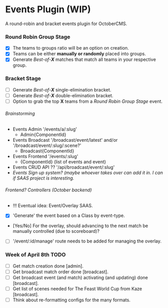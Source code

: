 # Events Plugin (WIP)
A round-robin and bracket events plugin for OctoberCMS.

### Round Robin Group Stage
- [x] The teams to groups ratio will be an option on creation.
- [x] Teams can be either **manually or randomly** placed into groups.
- [x] Generate *Best-of-**X*** matches that match all teams in your respective group.

### Bracket Stage
- [ ] Generate *Best-of-**X*** single-elimination bracket.
- [ ] Generate *Best-of-**X*** double-elimination bracket.
- [ ] Option to grab the top **X** teams from a *Round Robin Group Stage* event.

###### Brainstorming
- Events Admin '/events/a/:slug'
  - Admin{ComponentId}
- Events Broadcast '/broadcast/event/latest' and/or '/broadcast/event/:slug/:scene?'
  - Broadcast{ComponentId}
- Events Frontend  '/events/:slug'
  - {ComponentId} (list of events and event)
- Events CRUD API  ?? '/api/broadcast/event/:slug'
- *Events Sign up system? (maybe whoever takes over can add it in. I can if SAAS project is interesting.*

###### Frontend? Controllers (October backend)
- !!! Eventual idea: Event/Overlay SAAS.
- [x] 'Generate' the event based on a Class by event-type.
- [Yes/No] For the overlay, should advancing to the next match be manually controlled (due to scoreboard)?
- [ ] '/event/:id/manage' route needs to be added for managing the overlay.

### Week of April 8th TODO
- [ ] Get match creation done [admin].
- [ ] Get broadcast match order done [broadcast].
- [ ] Get broadcast event (and match) activating (and updating) done [broadcast].
- [ ] Get list of scenes needed for The Feast World Cup from Kaze [broadcast].
- [ ] Think about re-formatting configs for the many formats.